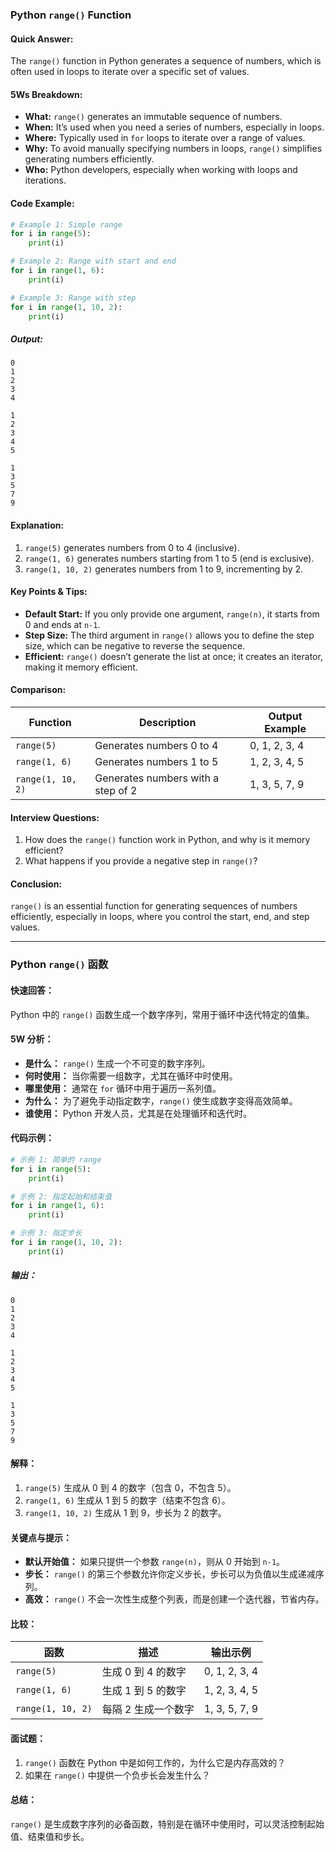 ### Python `range()` Function

#### Quick Answer:
The `range()` function in Python generates a sequence of numbers, which is often used in loops to iterate over a specific set of values.

#### 5Ws Breakdown:
- **What:** `range()` generates an immutable sequence of numbers.
- **When:** It’s used when you need a series of numbers, especially in loops.
- **Where:** Typically used in `for` loops to iterate over a range of values.
- **Why:** To avoid manually specifying numbers in loops, `range()` simplifies generating numbers efficiently.
- **Who:** Python developers, especially when working with loops and iterations.

#### Code Example:
```python
# Example 1: Simple range
for i in range(5):
    print(i)

# Example 2: Range with start and end
for i in range(1, 6):
    print(i)

# Example 3: Range with step
for i in range(1, 10, 2):
    print(i)
```
##### Output:
```
0
1
2
3
4

1
2
3
4
5

1
3
5
7
9
```

#### Explanation:
1. `range(5)` generates numbers from 0 to 4 (inclusive).
2. `range(1, 6)` generates numbers starting from 1 to 5 (end is exclusive).
3. `range(1, 10, 2)` generates numbers from 1 to 9, incrementing by 2.

#### Key Points & Tips:
- **Default Start:** If you only provide one argument, `range(n)`, it starts from 0 and ends at `n-1`.
- **Step Size:** The third argument in `range()` allows you to define the step size, which can be negative to reverse the sequence.
- **Efficient:** `range()` doesn’t generate the list at once; it creates an iterator, making it memory efficient.

#### Comparison:
| Function | Description                  | Output Example     |
|----------|------------------------------|--------------------|
| `range(5)` | Generates numbers 0 to 4      | 0, 1, 2, 3, 4      |
| `range(1, 6)` | Generates numbers 1 to 5    | 1, 2, 3, 4, 5      |
| `range(1, 10, 2)` | Generates numbers with a step of 2 | 1, 3, 5, 7, 9      |

#### Interview Questions:
1. How does the `range()` function work in Python, and why is it memory efficient?
2. What happens if you provide a negative step in `range()`?

#### Conclusion:
`range()` is an essential function for generating sequences of numbers efficiently, especially in loops, where you control the start, end, and step values.

---

### Python `range()` 函数

#### 快速回答：
Python 中的 `range()` 函数生成一个数字序列，常用于循环中迭代特定的值集。

#### 5W 分析：
- **是什么：** `range()` 生成一个不可变的数字序列。
- **何时使用：** 当你需要一组数字，尤其在循环中时使用。
- **哪里使用：** 通常在 `for` 循环中用于遍历一系列值。
- **为什么：** 为了避免手动指定数字，`range()` 使生成数字变得高效简单。
- **谁使用：** Python 开发人员，尤其是在处理循环和迭代时。

#### 代码示例：
```python
# 示例 1: 简单的 range
for i in range(5):
    print(i)

# 示例 2: 指定起始和结束值
for i in range(1, 6):
    print(i)

# 示例 3: 指定步长
for i in range(1, 10, 2):
    print(i)
```
##### 输出：
```
0
1
2
3
4

1
2
3
4
5

1
3
5
7
9
```

#### 解释：
1. `range(5)` 生成从 0 到 4 的数字（包含 0，不包含 5）。
2. `range(1, 6)` 生成从 1 到 5 的数字（结束不包含 6）。
3. `range(1, 10, 2)` 生成从 1 到 9，步长为 2 的数字。

#### 关键点与提示：
- **默认开始值：** 如果只提供一个参数 `range(n)`，则从 0 开始到 `n-1`。
- **步长：** `range()` 的第三个参数允许你定义步长，步长可以为负值以生成递减序列。
- **高效：** `range()` 不会一次性生成整个列表，而是创建一个迭代器，节省内存。

#### 比较：
| 函数       | 描述                      | 输出示例           |
|------------|---------------------------|--------------------|
| `range(5)` | 生成 0 到 4 的数字         | 0, 1, 2, 3, 4      |
| `range(1, 6)` | 生成 1 到 5 的数字       | 1, 2, 3, 4, 5      |
| `range(1, 10, 2)` | 每隔 2 生成一个数字 | 1, 3, 5, 7, 9      |

#### 面试题：
1. `range()` 函数在 Python 中是如何工作的，为什么它是内存高效的？
2. 如果在 `range()` 中提供一个负步长会发生什么？

#### 总结：
`range()` 是生成数字序列的必备函数，特别是在循环中使用时，可以灵活控制起始值、结束值和步长。

